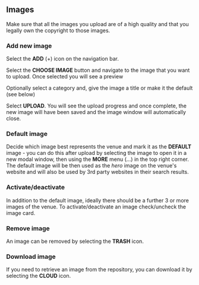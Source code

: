 ## Images

Make sure that all the images you upload are of a high quality and that you legally own the copyright to those images. 

### Add new image

Select the **ADD** (+) icon on the navigation bar.

Select the **CHOOSE IMAGE** button and navigate to the image that you want to upload. Once selected you will see a preview

Optionally select a category and,  give the image a title or make it the default (see below)

Select **UPLOAD**. You will see the upload progress and once complete, the new image will have been saved and the 
image window will automatically close. 

### Default image

Decide which image best represents the venue and mark it as the **DEFAULT** image - you can do this after 
upload by selecting the image to open it in a new modal window, then using the **MORE** menu (...) in the top right corner. The default image 
will be then used as the *hero* image on the venue's website and will also be used by 3rd party websites in their search results.

### Activate/deactivate

In addition to the default image, ideally there should be a further 3 or more images of the venue. To 
activate/deactivate an image check/uncheck the image card.

### Remove image

An image can be removed by selecting the **TRASH** icon.

### Download image

If you need to retrieve an image from the repository, you can
download it by selecting the **CLOUD** icon.

  
  


